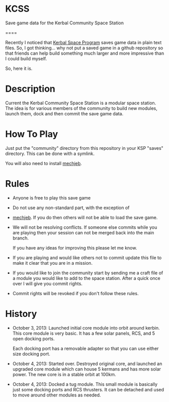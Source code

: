 KCSS
====

Save game data for the Kerbal Community Space Station

====

Recently I noticed that [Kerbal Space Program](http://kerbalspaceprogram.com)
saves game data in plain text files. So, I got thinking... why not put a saved
game in a github repository so that friends can help build something much larger
and more impressive than I could build myself.

So, here it is.


Description
===========

Current the Kerbal Community Space Station is a modular space station. The idea
is for various members of the community to build new modules, launch them, dock
and then commit the save game data.


How To Play
===========

Just put the "community" directory from this repository in your KSP "saves"
directory. This can be done with a symlink.

You will also need to install [mechjeb](http://kerbalspaceport.com/21mechjeb209/).



Rules
=====

*	Anyone is free to play this save game

*	Do not use any non-standard part, with the exception of
*	[mechjeb](http://kerbalspaceport.com/21mechjeb209/). If you do
	then others will not be able to load the save game.

*	We will not be resolving conflicts. If someone else commits while you are
	playing then your session can not be merged back into the main branch.

	If you have any ideas for improving this please let me know.

*	If you are playing and would like others not to commit update this file to
	make it clear that you are in a mission.

*	If you would like to join the community start by sending me a craft file of
	a module you would like to add to the space station. After a quick once over
	I will give you commit rights.

*	Commit rights will be revoked if you don't follow these rules.


History
=======
*	October 3, 2013: Launched initial core module into orbit around kerbin. This
	core module is very basic. It has a few solar panels, RCS, and 5 open docking
	ports.

	Each docking port has a removable adapter so that you can use either size
	docking port.

*	October 4, 2013: Started over. Destroyed original core, and launched an
	upgraded core module which can house 5 kermans and has more solar power. The
	new core is in a stable orbit at 100km.

*	October 4, 2013: Docked a tug module. This small module is basically just
	some docking ports and RCS thrusters. It can be detached and used to move
	around other modules as needed.

